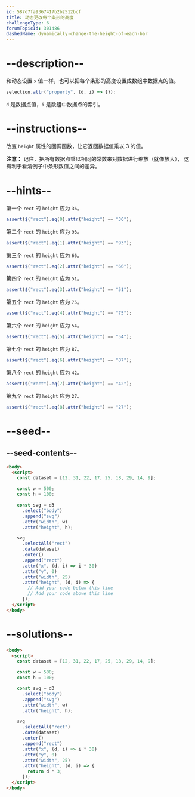 ```yaml
---
id: 587d7fa9367417b2b2512bcf
title: 动态更改每个条形的高度
challengeType: 6
forumTopicId: 301486
dashedName: dynamically-change-the-height-of-each-bar
---
```


# --description--

和动态设置 `x` 值一样，也可以把每个条形的高度设置成数组中数据点的值。

```js
selection.attr("property", (d, i) => {});
```

`d` 是数据点值，`i` 是数组中数据点的索引。

# --instructions--

改变 `height` 属性的回调函数，让它返回数据值乘以 3 的值。

**注意：** 记住，把所有数据点乘以相同的常数来对数据进行缩放（就像放大）， 这有利于看清例子中条形数值之间的差异。

# --hints--

第一个 `rect` 的 `height` 应为 `36`。

```js
assert($("rect").eq(0).attr("height") == "36");
```

第二个 `rect` 的 `height` 应为 `93`。

```js
assert($("rect").eq(1).attr("height") == "93");
```

第三个 `rect` 的 `height` 应为 `66`。

```js
assert($("rect").eq(2).attr("height") == "66");
```

第四个 `rect` 的 `height` 应为 `51`。

```js
assert($("rect").eq(3).attr("height") == "51");
```

第五个 `rect` 的 `height` 应为 `75`。

```js
assert($("rect").eq(4).attr("height") == "75");
```

第六个 `rect` 的 `height` 应为 `54`。

```js
assert($("rect").eq(5).attr("height") == "54");
```

第七个 `rect` 的 `height` 应为 `87`。

```js
assert($("rect").eq(6).attr("height") == "87");
```

第八个 `rect` 的 `height` 应为 `42`。

```js
assert($("rect").eq(7).attr("height") == "42");
```

第九个 `rect` 的 `height` 应为 `27`。

```js
assert($("rect").eq(8).attr("height") == "27");
```

# --seed--

## --seed-contents--

```html
<body>
  <script>
    const dataset = [12, 31, 22, 17, 25, 18, 29, 14, 9];

    const w = 500;
    const h = 100;

    const svg = d3
      .select("body")
      .append("svg")
      .attr("width", w)
      .attr("height", h);

    svg
      .selectAll("rect")
      .data(dataset)
      .enter()
      .append("rect")
      .attr("x", (d, i) => i * 30)
      .attr("y", 0)
      .attr("width", 25)
      .attr("height", (d, i) => {
        // Add your code below this line
        // Add your code above this line
      });
  </script>
</body>
```

# --solutions--

```html
<body>
  <script>
    const dataset = [12, 31, 22, 17, 25, 18, 29, 14, 9];

    const w = 500;
    const h = 100;

    const svg = d3
      .select("body")
      .append("svg")
      .attr("width", w)
      .attr("height", h);

    svg
      .selectAll("rect")
      .data(dataset)
      .enter()
      .append("rect")
      .attr("x", (d, i) => i * 30)
      .attr("y", 0)
      .attr("width", 25)
      .attr("height", (d, i) => {
        return d * 3;
      });
  </script>
</body>
```
